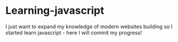 # Learning-javascript
I just want to expand my knowledge of modern websites building so I started learn javascript - here I will commit my progress!
